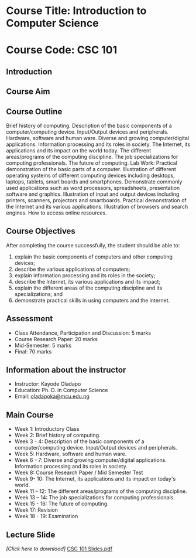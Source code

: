 # Course Title: Introduction to Computer Science 

# Course Code: CSC 101

## Introduction 

## Course Aim 

## Course Outline 
Brief history of computing. Description of the basic components of a computer/computing device. Input/Output devices and peripherals. Hardware, software and human ware. Diverse and growing computer/digital applications. Information processing and its roles in society. The Internet, its applications and its impact on the world today. The different areas/programs of the computing discipline. The job specializations for computing professionals. The future of computing.
Lab Work: Practical demonstration of the basic parts of a computer. Illustration of different operating systems of different computing devices including desktops, laptops, tablets, smart boards and smartphones. Demonstrate commonly used applications such as word processors, spreadsheets, presentation software and graphics. Illustration of input and output devices including printers, scanners, projectors and smartboards. Practical demonstration of the Internet and its various applications. Illustration of browsers and search engines. How to access online resources.

## Course Objectives 
After completing the course successfully, the student should be able to:
1. explain the basic components of computers and other computing devices;
2. describe the various applications of computers;
3. explain information processing and its roles in the society;
4. describe the Internet, its various applications and its impact;
5. explain the different areas of the computing discipline and its specializations; and
6. demonstrate practical skills in using computers and the internet.

## Assessment 
*	Class Attendance, Participation and Discussion: 	 5 marks 
*	Course Research Paper:				20 marks
*	Mid-Semester:					 5 marks 
*	Final:						70 marks

## Information about the instructor
*	Instructor: Kayode Oladapo
*	Education: Ph. D. in Computer Science
*	Email: oladapoka@mcu.edu.ng

## Main Course 
* Week 1: 	Introductory Class
* Week 2:	Brief history of computing. 
* Week 3 - 4: 	Description of the basic components of a computer/computing device. Input/Output devices and peripherals.
* Week 5: 	Hardware, software and human ware.
* Week 6 - 7: 	 Diverse and growing computer/digital applications. Information processing and its roles in society.
* Week 8:	Course Research Paper / Mid Semester Test
* Week 9- 10: 	 The Internet, its applications and its impact on today's world.
* Week 11 – 12:	The different areas/programs of the computing discipline.
* Week 13 – 14:	The job specializations for computing professionals. 
* Week 15 - 16:	The future of computing.
* Week 17:	Revision 
* Week 18 - 19:	Examination 

## Lecture Slide
 
*[Click here to download]*
[CSC 101 Slides.pdf](https://github.com/oladapokayodeabiodun/oladapokayodeabiodun.github.io/files/14150622/CSC.101.Slides.pdf)
